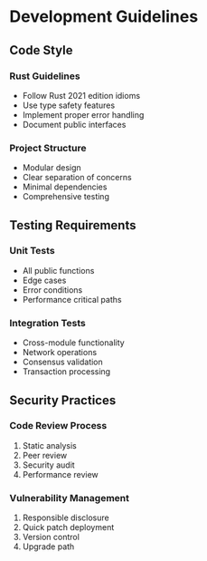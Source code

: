 # Development Guidelines

## Code Style

### Rust Guidelines
- Follow Rust 2021 edition idioms
- Use type safety features
- Implement proper error handling
- Document public interfaces

### Project Structure
- Modular design
- Clear separation of concerns
- Minimal dependencies
- Comprehensive testing

## Testing Requirements

### Unit Tests
- All public functions
- Edge cases
- Error conditions
- Performance critical paths

### Integration Tests
- Cross-module functionality
- Network operations
- Consensus validation
- Transaction processing

## Security Practices

### Code Review Process
1. Static analysis
2. Peer review
3. Security audit
4. Performance review

### Vulnerability Management
1. Responsible disclosure
2. Quick patch deployment
3. Version control
4. Upgrade path 